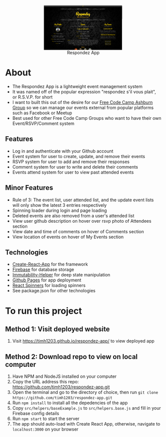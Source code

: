 <figure><img src="./public/respondez-app.png" alt="The Respondez App" style="width: 60%; display: block; margin-left: auto; margin-right: auto;"/><figcaption style=" text-align: center;">Respondez App</figcaption></figure>

# About
- The Respondez App is a lightweight event management system
- It was named off of the popular expression "respondez s'il vous plait", or R.S.V.P. for short 
- I want to built this out of the desire for our [Free Code Camp Ashburn Group](https://free-code-camp-ashburn.github.io/website/) so we can manage our events external from popular platforms such as Facebook or Meetup
- Best used for other Free Code Camp Groups who want to have their own Event/RSVP/Comment system

## Features
- Log in and authenticate with your Github account
- Event system for user to create, update, and remove their events
- RSVP system for user to add and remove their responses
- Comment system for user to write and delete their comments
- Events attend system for user to view past attended events

## Minor Features
- Rule of 3: The event list, user attended list, and the update event lists will only show the latest 3 entries respectively
- Spinning loader during login and page loading
- Deleted events are also removed from a user's attended list
- View user github description on hover over rsvp photo of Attendees section
- View date and time of comments on hover of Comments section
- View location of events on hover of My Events section

## Technologies
- [Create-React-App](https://github.com/facebookincubator/create-react-app) for the framework
- [Firebase](https://firebase.google.com/) for database storage
- [Immutability-Helper](https://github.com/kolodny/immutability-helper) for deep state manipulation
- [Github Pages](https://github.com/tschaub/gh-pages) for app deployment 
- [React Spinners](https://github.com/davidhu2000/react-spinners) for loading spinners
- See package.json for other technologies

# To run this project
## Method 1: Visit deployed website
1. Visit https://timh1203.github.io/respondez-app/ to view deployed app

## Method 2: Download repo to view on local computer
1. Have NPM and NodeJS installed on your computer
2. Copy the URL address this repo: https://github.com/timh1203/respondez-app.git
3. Open the terminal and go to the directory of choice, then run `git clone https://github.com/timh1203/respondez-app.git` 
3. Run `npm install` to install all the depedencies of the app
4. Copy `src/helpers/baseExample.js` to `src/helpers.base.js` and fill in your Firebase config details
5. Run `npm start` to start the server
6. The app should auto-load with Create React App, otherwise, navigate to `localhost:3000` on your browser

<!-- # To use this project for your own groups -->
